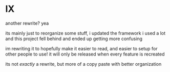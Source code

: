 # IX

another rewrite?
yea

its mainly just to reorganize some stuff, i updated the framework i used a lot and this project fell behind and ended up getting more confusing

im rewriting it to hopefully make it easier to read, and easier to setup for other people to use!
it will only be released when every feature is recreated

its not *exactly* a rewrite, but more of a copy paste with better organization